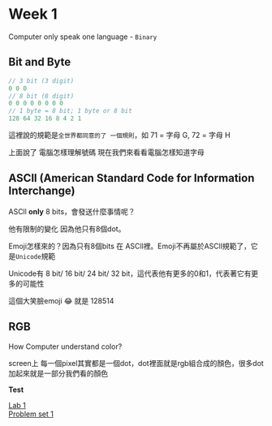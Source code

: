 # Week 1

Computer only speak one language - `Binary`	

## Bit and Byte	

```objectivec	
// 3 bit (3 digit)	
0 0 0	
// 8 bit (8 digit)	
0 0 0 0 0 0 0 0	
// 1 byte = 8 bit; 1 byte or 8 bit	
128 64 32 16 8 4 2 1	
```	

這裡說的規範是`全世界都同意的了 一個規則`，如 71 = 字母 G, 72 = 字母 H	

上面說了 電腦怎樣理解號碼 現在我們來看看電腦怎樣知道字母	

## ASCll (American Standard Code for Information Interchange)	

ASCll **only** 8 bits，會發送什麼事情呢？	

他有限制的變化 因為他只有8個dot。	

Emoji怎樣來的？因為只有8個bits 在 ASCll裡。Emoji不再屬於ASCll規範了，它是`Unicode`規範	

Unicode有 8 bit/ 16 bit/ 24 bit/ 32 bit，這代表他有更多的0和1，代表著它有更多的可能性	


這個大笑臉emoji 😂   就是 128514	

## RGB	

How Computer understand color? 	

screen上 每一個pixel其實都是一個dot，dot裡面就是rgb組合成的顏色，很多dot加起來就是一部分我們看的顏色	


**Test**

[Lab 1](https://cs50.harvard.edu/x/2021/labs/1/)	
[Problem set 1](https://cs50.harvard.edu/x/2021/psets/1/)
